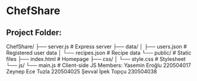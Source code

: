 # ChefShare

##  Project Folder:

ChefShare/
├── server.js # Express server
├── data/
│ ├── users.json # Registered user data
│ └── recipes.json # Recipe data
└── public/ # Static files
├── index.html # Homepage
├── css/
│ └── style.css # Stylesheet
└── js/
└── main.js # Client-side JS
Members:
Yasemin Eroğlu 220504017
Zeynep Ece Tuzla 220504025
Şevval İpek Topçu 230504038
